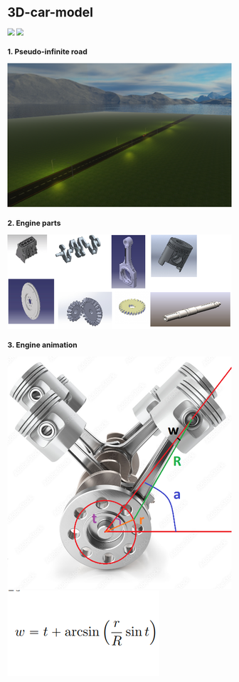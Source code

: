 # 3D-car-model
![](https://github.com/Nikita-Dudorov/3D-car-model/blob/main/illustrations/3D-car-model.gif)
![](https://github.com/Nikita-Dudorov/3D-car-model/blob/main/illustrations/3D-engine-model.gif)

### 1. Pseudo-infinite road 
<img src="https://github.com/Nikita-Dudorov/3D-car-model/blob/main/illustrations/route.png" style="height:80%;">

### 2. Engine parts
![](https://github.com/Nikita-Dudorov/3D-car-model/blob/main/illustrations/tranmission_parts.png)

### 3. Engine animation
![](https://github.com/Nikita-Dudorov/3D-car-model/blob/main/illustrations/angles.png)
![](https://github.com/Nikita-Dudorov/3D-car-model/blob/main/illustrations/angle_formula.png)


